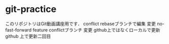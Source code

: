 # git-practice
このリポジトリはGit動画講座用です．
conflict
rebaseブランチで編集
変更
no-fast-forward feature conflictブランチ 変更
github上ではなくローカルで更新
github 上で更新二回目
